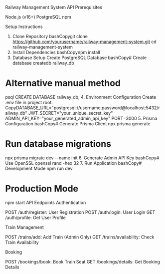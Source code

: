 Railway Management System API
Prerequisites

Node.js (v16+)
PostgreSQL
npm

Setup Instructions
1. Clone Repository
bashCopygit clone https://github.com/yourusername/railway-management-system.git
cd railway-management-system
2. Install Dependencies
bashCopynpm install
3. Database Setup
Create PostgreSQL Database
bashCopy# Create database
createdb railway_db

# Alternative manual method
psql
CREATE DATABASE railway_db;
4. Environment Configuration
Create .env file in project root:
CopyDATABASE_URL="postgresql://username:password@localhost:5432/railway_db"
JWT_SECRET="your_unique_secret_key"
ADMIN_API_KEY="your_generated_admin_api_key"
PORT=3000
5. Prisma Configuration
bashCopy# Generate Prisma Client
npx prisma generate

# Run database migrations
npx prisma migrate dev --name init
6. Generate Admin API Key
bashCopy# Use OpenSSL
openssl rand -hex 32
7. Run Application
bashCopy# Development Mode
npm run dev

# Production Mode
npm start
API Endpoints
Authentication

POST /auth/register: User Registration
POST /auth/login: User Login
GET /auth/profile: Get User Profile

Train Management

POST /trains/add: Add Train (Admin Only)
GET /trains/availability: Check Train Availability

Booking

POST /bookings/book: Book Train Seat
GET /bookings/details: Get Booking Details
